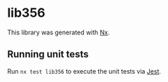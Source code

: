 # lib356

This library was generated with [Nx](https://nx.dev).

## Running unit tests

Run `nx test lib356` to execute the unit tests via [Jest](https://jestjs.io).
